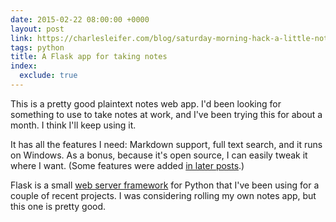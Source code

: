 ```yaml
---
date: 2015-02-22 08:00:00 +0000
layout: post
link: https://charlesleifer.com/blog/saturday-morning-hack-a-little-note-taking-app-with-flask/
tags: python
title: A Flask app for taking notes
index:
  exclude: true
---
```


This is a pretty good plaintext notes web app. I'd been looking for something to use to take notes at work, and I've been trying this for about a month. I think I'll keep using it.

It has all the features I need: Markdown support, full text search, and it runs on Windows. As a bonus, because it's open source, I can easily tweak it where I want. (Some features were added [in later posts](https://charlesleifer.com/blog/tags/saturday-morning-hacks/).)

Flask is a small [web server framework](http://flask.pocoo.org/) for Python that I've been using for a couple of recent projects. I was considering rolling my own notes app, but this one is pretty good.